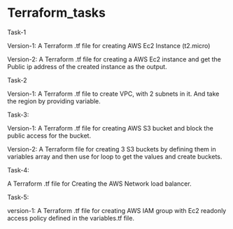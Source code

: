 # Terraform_tasks


Task-1

  Version-1: 
  A Terraform .tf file for creating AWS Ec2 Instance (t2.micro)
  
  Version-2:
  A Terraform .tf file for creating a AWS Ec2 instance and get the Public ip address of the created instance as the output.
  
Task-2

  Version-1:
  A Terraform .tf file to create VPC, with 2 subnets in it. And take the region by providing variable.
  
Task-3:

  Version-1:
  A Terraform .tf file for creating AWS S3 bucket and block the public access for the bucket.

  Version-2:
   A Terraform file for creating 3 S3 buckets by defining them in variables array and then use for loop to get the values and create buckets.

Task-4:

A Terraform .tf file for Creating the AWS Network load balancer.

Task-5:

  version-1: A Terraform .tf file for creating AWS IAM group with Ec2 readonly access policy defined in the variables.tf file.
  

